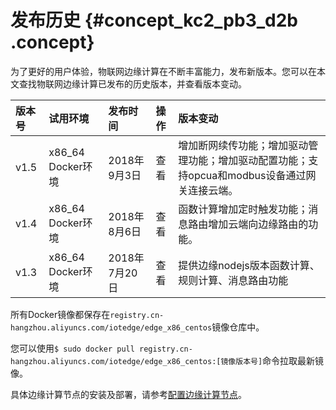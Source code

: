 # 发布历史 {#concept_kc2_pb3_d2b .concept}

为了更好的用户体验，物联网边缘计算在不断丰富能力，发布新版本。您可以在本文查找物联网边缘计算已发布的历史版本，并查看版本变动。

|版本号|试用环境|发布时间|操作|版本变动|
|:--|:---|:---|:-|:---|
|v1.5|x86\_64 Docker环境|2018年9月3日|查看|增加断网续传功能；增加驱动管理功能；增加驱动配置功能；支持opcua和modbus设备通过网关连接云端。|
|v1.4|x86\_64 Docker环境|2018年8月6日|查看|函数计算增加定时触发功能；消息路由增加云端向边缘路由的功能。|
|v1.3|x86\_64 Docker环境|2018年7月20日|查看|提供边缘nodejs版本函数计算、规则计算、消息路由功能|

所有Docker镜像都保存在`registry.cn-hangzhou.aliyuncs.com/iotedge/edge_x86_centos`镜像仓库中。

您可以使用`$ sudo docker pull registry.cn-hangzhou.aliyuncs.com/iotedge/edge_x86_centos:[镜像版本号]`命令拉取最新镜像。

具体边缘计算节点的安装及部署，请参考[配置边缘计算节点](../../../../cn.zh-CN/用户指南/配置边缘计算节点.md#)。

